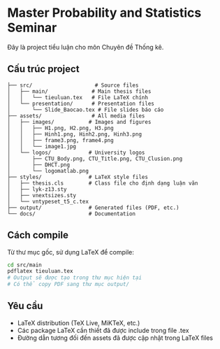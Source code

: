 # Master Probability and Statistics Seminar

Đây là project tiểu luận cho môn Chuyên đề Thống kê.

## Cấu trúc project

```
├── src/                    # Source files
│   ├── main/              # Main thesis files
│   │   └── tieuluan.tex   # File LaTeX chính
│   └── presentation/      # Presentation files
│       └── Slide_Baocao.tex # File slides báo cáo
├── assets/                # All media files
│   ├── images/           # Images and figures
│   │   ├── H1.png, H2.png, H3.png
│   │   ├── Hinh1.png, Hinh2.png, Hinh3.png
│   │   ├── frame3.png, frame4.png
│   │   └── image1.jpg
│   └── logos/            # University logos
│       ├── CTU_Body.png, CTU_Title.png, CTU_Clusion.png
│       ├── DHCT.png
│       └── logomatlab.png
├── styles/               # LaTeX style files
│   ├── thesis.cls        # Class file cho định dạng luận văn
│   ├── lyk-z13.sty
│   ├── vnextsizes.sty
│   └── vntypeset_t5_c.tex
├── output/               # Generated files (PDF, etc.)
└── docs/                 # Documentation
```

## Cách compile

Từ thư mục gốc, sử dụng LaTeX để compile:

```bash
cd src/main
pdflatex tieuluan.tex
# Output sẽ được tạo trong thư mục hiện tại
# Có thể copy PDF sang thư mục output/
```

## Yêu cầu

- LaTeX distribution (TeX Live, MiKTeX, etc.)
- Các package LaTeX cần thiết đã được include trong file .tex
- Đường dẫn tương đối đến assets đã được cập nhật trong LaTeX files
